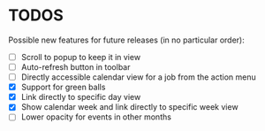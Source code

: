 # TODOS

Possible new features for future releases (in no particular order):

- [ ] Scroll to popup to keep it in view
- [ ] Auto-refresh button in toolbar
- [ ] Directly accessible calendar view for a job from the action menu
- [x] Support for green balls
- [x] Link directly to specific day view
- [x] Show calendar week and link directly to specific week view
- [ ] Lower opacity for events in other months
